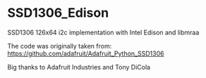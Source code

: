 # SSD1306_Edison
SSD1306 126x64 i2c implementation with Intel Edison and libmraa

The code was originally taken from:
https://github.com/adafruit/Adafruit_Python_SSD1306

Big thanks to Adafruit Industries and Tony DiCola
